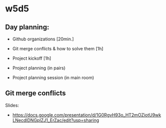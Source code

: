 

# w5d5


<!-- @LT:  share day planning with students  -->


## Day planning:

- Github organizations [20min.]
- Git merge conflicts & how to solve them [1h]

- Project kickoff [1h]
  
  <!-- @todo: 

  - add Responsive (+ remove from slide 22)
  - improve steps for initial setup (ex. create directory project 2, steps for REST API, etc)
  
  -->


- Project planning (in pairs)
- Project planning session (in main room)


## Git merge conflicts

Slides: 
- https://docs.google.com/presentation/d/1G0RgvH93o_HT2mOZiotU9wkLNecdIDNGpIZJ1_ErZac/edit?usp=sharing



<!--
@todo:
- test with students + update slides
-->



<!-- 


Suggested path 1 (EASIER FOR STUDENTS ? -- test with them):

- git pull
  - "You have divergent branches and need to specify how to reconcile them"

- git config --global pull.ff true
  - Pull is fast-forwarded if possible, otherwise it's merged.





Suggested path 2:

- git pull
  - "You have divergent branches and need to specify how to reconcile them"

- git config --global pull.ff only
  - Pull is fast-forwarded if possible, otherwise operation is aborted with an error message.

- git pull
  - "fatal: Not possible to fast-forward, aborting"

- git merge origin/main



-->

